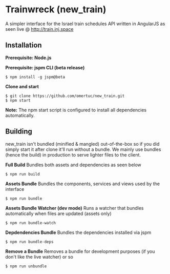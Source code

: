 # Trainwreck (new_train)
A simpler interface for the Israel train schedules API written in AngularJS as seen live @ http://train.inj.space

## Installation
**Prerequisite: Node.js**

**Prerequisite: jspm CLI (beta release)**
```
$ npm install -g jspm@beta
```
**Clone and start**
```
$ git clone https://github.com/omertuc/new_train.git
$ npm start
```
**Note:** The npm start script is configured to install all dependencies automatically.

## Building
new_train isn't bundled (minified & mangled) out-of-the-box so if you did simply start it after clone it'll run without a bundle. We mainly use bundles (hence the build) in production to serve lighter files to the client.

**Full Build**
Bundles both assets and dependencies as seen below
```
$ npm run build
```
**Assets Bundle**
Bundles the components, services and views used by the interface
```
$ npm run bundle
```
**Assets Bundle Watcher (dev mode)**
Runs a watcher that bundles automatically when files are updated (assets only)
```
$ npm run bundle-watch
```
**Depdendencies Bundle**
Bundles the dependencies installed via jspm
```
$ npm run bundle-deps
```
**Remove a Bundle**
Removes a bundle for development purposes (if you don't like the live watcher) or so
```
$ npm run unbundle
```
